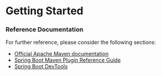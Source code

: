 # Getting Started

### Reference Documentation
For further reference, please consider the following sections:

* [Official Apache Maven documentation](https://maven.apache.org/guides/index.html)
* [Spring Boot Maven Plugin Reference Guide](https://docs.spring.io/spring-boot/docs/2.3.7.RELEASE/maven-plugin/)
* [Spring Boot DevTools](https://docs.spring.io/spring-boot/docs/2.3.7.RELEASE/reference/htmlsingle/#using-boot-devtools)


